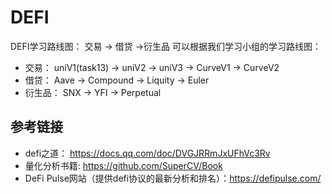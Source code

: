 # DEFI
DEFI学习路线图：
交易 -> 借贷 ->衍生品
可以根据我们学习小组的学习路线图：
- 交易： uniV1(task13) -> uniV2 -> uniV3 -> CurveV1 -> CurveV2
- 借贷： Aave -> Compound -> Liquity -> Euler
- 衍生品： SNX -> YFI -> Perpetual 

## 参考链接

- defi之道： https://docs.qq.com/doc/DVGJRRmJxUFhVc3Rv  
- 量化分析书籍: https://github.com/SuperCV/Book   
- DeFi Pulse网站（提供defi协议的最新分析和排名）：https://defipulse.com/


